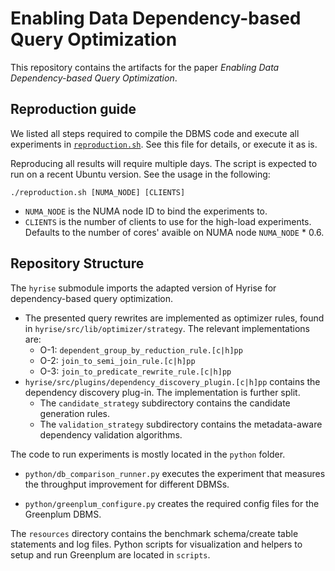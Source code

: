 # Enabling Data Dependency-based Query Optimization

This repository contains the artifacts for the paper _Enabling Data Dependency-based Query Optimization_.

## Reproduction guide

We listed all steps required to compile the DBMS code and execute all experiments in [`reproduction.sh`](blob/main/reproduction.sh). See this file for details, or execute it as is.

Reproducing all results will require multiple days. The script is expected to run on a recent Ubuntu version. See the usage in the following:
```
./reproduction.sh [NUMA_NODE] [CLIENTS]
```
  - `NUMA_NODE` is the NUMA node ID to bind the experiments to.
  - `CLIENTS` is the number of clients to use for the high-load experiments. Defaults to the number of cores' avaible on NUMA node `NUMA_NODE` * 0.6.

## Repository Structure

The `hyrise` submodule imports the adapted version of Hyrise for dependency-based query optimization.
- The presented query rewrites are implemented as optimizer rules, found in `hyrise/src/lib/optimizer/strategy`. The relevant implementations are:
  - O-1: `dependent_group_by_reduction_rule.[c|h]pp`
  - O-2: `join_to_semi_join_rule.[c|h]pp`
  - O-3: `join_to_predicate_rewrite_rule.[c|h]pp`
- `hyrise/src/plugins/dependency_discovery_plugin.[c|h]pp` contains the dependency discovery plug-in. The implementation is further split.
  - The `candidate_strategy` subdirectory contains the candidate generation rules.
  - The `validation_strategy` subdirectory contains the metadata-aware dependency validation algorithms.

The code to run experiments is mostly located in the `python` folder.

- `python/db_comparison_runner.py` executes the experiment that measures the throughput improvement for different DBMSs.

- `python/greenplum_configure.py` creates the required config files for the Greenplum DBMS.

The `resources` directory contains the benchmark schema/create table statements and log files.
Python scripts for visualization and helpers to setup and run Greenplum are located in `scripts`.
